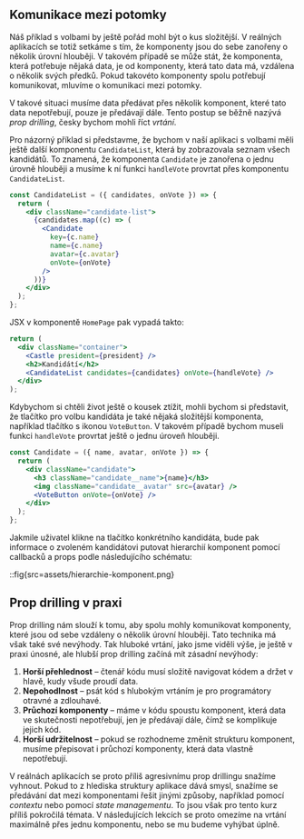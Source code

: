## Komunikace mezi potomky

Náš příklad s volbami by ještě pořád mohl být o kus složitější. V reálných aplikacích se totiž setkáme s tím, že komponenty jsou do sebe zanořeny o několik úrovní hlouběji. V takovém případě se může stát, že komponenta, která potřebuje nějaká data, je od komponenty, která tato data má, vzdálena o několik svých předků. Pokud takovéto komponenty spolu potřebují komunikovat, mluvíme o komunikaci mezi potomky.

V takové situaci musíme data předávat přes několik komponent, které tato data nepotřebují, pouze je předávají dále. Tento postup se běžně nazývá _prop drilling_, česky bychom mohli říct _vrtání_.

Pro názorný příklad si představme, že bychom v naší aplikaci s volbami měli ještě další komponentu `CandidateList`, která by zobrazovala seznam všech kandidátů. To znamená, že komponenta `Candidate` je zanořena o jednu úrovně hlouběji a musíme k ní funkci `handleVote` provrtat přes komponentu `CandidateList`.

```jsx
const CandidateList = ({ candidates, onVote }) => {
  return (
    <div className="candidate-list">
      {candidates.map((c) => (
        <Candidate
          key={c.name}
          name={c.name}
          avatar={c.avatar}
          onVote={onVote}
        />
      ))}
    </div>
  );
};
```

JSX v komponentě `HomePage` pak vypadá takto:

```jsx
return (
  <div className="container">
    <Castle president={president} />
    <h2>Kandidátí</h2>
    <CandidateList candidates={candidates} onVote={handleVote} />
  </div>
);
```

Kdybychom si chtěli život ještě o kousek ztížit, mohli bychom si představit, že tlačítko pro volbu kandidáta je také nějaká složitější komponenta, například tlačítko s ikonou `VoteButton`. V takovém případě bychom museli funkci `handleVote` provrtat ještě o jednu úroveň hlouběji.

```jsx
const Candidate = ({ name, avatar, onVote }) => {
  return (
    <div className="candidate">
      <h3 className="candidate__name">{name}</h3>
      <img className="candidate__avatar" src={avatar} />
      <VoteButton onVote={onVote} />
    </div>
  );
};
```

Jakmile uživatel klikne na tlačítko konkrétního kandidáta, bude pak informace o zvoleném kandidátovi putovat hierarchií komponent pomocí callbacků a props podle následujícího schématu:

<!--
Zdrojový kód obrázku:

https://kroki.io/plantuml/svg/eNp1UbFOwzAQ3f0VN7ZDfiBCqCILSAxISAxsTny0bhyfFF86pKrEPzAyMTL0F1gCP8KXcLVwQ1qx2H6ne_fuPS8C65a7xikq11gxXFODd3qJCd-jkwtNob2xRjPCVgFUCamd8iRFh08MORTD3sH38wv0zeer19BT2eoe_bCHfkNOHu8rgjqyhzfWSeU4_dYGnioEAVkmB_kHioKnnNjvdYNy6Y0WQ_9RDuiqYyYfOU6X6MbewtmqToZau1wdHD2altbQybaOAttorna29h2Lqe7rw4qiZKRUSk7GXZ7HlsM2nNZ2I-ciy6Yh5L_Lz45BzNU0pQnlvP3G_CHE5tF9ntzO5mqB3sj__wB2-bh0

-->

::fig{src=assets/hierarchie-komponent.png}

## Prop drilling v praxi

Prop drilling nám slouží k tomu, aby spolu mohly komunikovat komponenty, které jsou od sebe vzdáleny o několik úrovní hlouběji. Tato technika má však také své nevýhody. Tak hluboké vrtání, jako jsme viděli výše, je ještě v praxi únosné, ale hlubší prop drilling začíná mít zásadní nevýhody:

1. **Horší přehlednost** – čtenář kódu musí složitě navigovat kódem a držet v hlavě, kudy všude proudí data.
1. **Nepohodlnost** – psát kód s hlubokým vrtáním je pro programátory otravné a zdlouhavé.
1. **Průchozí komponenty** – máme v kódu spoustu komponent, která data ve skutečnosti nepotřebují, jen je předávají dále, čímž se komplikuje jejich kód.
1. **Horší udržitelnost** – pokud se rozhodneme změnit strukturu komponent, musíme přepisovat i průchozí komponenty, která data vlastně nepotřebují.

V reálnách aplikacích se proto příliš agresivnímu prop drillingu snažíme vyhnout. Pokud to z hlediska struktury aplikace dává smysl, snažíme se předávání dat mezi komponentami řešit jinými způsoby, například pomocí _contextu_ nebo pomocí _state managementu_. To jsou však pro tento kurz příliš pokročilá témata. V následujících lekcích se proto omezíme na vrtání maximálně přes jednu komponentu, nebo se mu budeme vyhýbat úplně.
